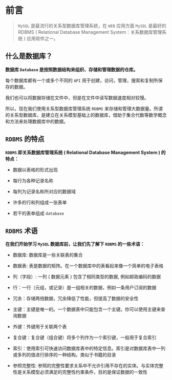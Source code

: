 # 前言

> `MySQL` 是最流行的关系型数据库管理系统，在 `WEB` 应用方面 `MySQL` 是最好的 RDBMS ( Relational Database Management System：关系数据库管理系统 ) 应用软件之一。

## 什么是数据库？

**数据库 `Database` 是按照数据结构来组织、存储和管理数据的仓库。**

每个数据库都有一个或多个不同的 `API` 用于创建，访问，管理，搜索和复制所保存的数据。

我们也可以将数据存储在文件中，但是在文件中读写数据速度相对较慢。

所以，现在我们使用关系型数据库管理系统 `RDBMS` 来存储和管理大数据量。所谓的关系型数据库，是建立在关系模型基础上的数据库，借助于集合代数等数学概念和方法来处理数据库中的数据。

## `RDBMS` 的特点

**`RDBMS` 即关系数据库管理系统 ( Relational Database Management System ) 的特点：**

+ 数据以表格的形式出现

+ 每行为各种记录名称

+ 每列为记录名称所对应的数据域

+ 许多的行和列组成一张表单

+ 若干的表单组成 `database`

## `RDBMS` 术语

**在我们开始学习 `MySQL` 数据库前，让我们先了解下 `RDBMS` 的一些术语：**

+ 数据库: 数据库是一些关联表的集合

+ 数据表: 表是数据的矩阵。在一个数据库中的表看起来像一个简单的电子表格

+ 列（字段）: 一列 ( 数据元素 ) 包含了相同类型的数据, 例如邮政编码的数据

+ 行：一行（元组，或记录）是一组相关的数据，例如一条用户订阅的数据

+ 冗余：存储两倍数据，冗余降低了性能，但提高了数据的安全性

+ 主键：主键是唯一的。一个数据表中只能包含一个主键。你可以使用主键来查询数据

+ 外键：外键用于关联两个表

+ 复合键：复合键（组合键）将多个列作为一个索引键，一般用于复合索引

+ 索引：使用索引可快速访问数据库表中的特定信息。索引是对数据库表中一列或多列的值进行排序的一种结构。类似于书籍的目录

+ 参照完整性: 参照的完整性要求关系中不允许引用不存在的实体。与实体完整性是关系模型必须满足的完整性约束条件，目的是保证数据的一致性